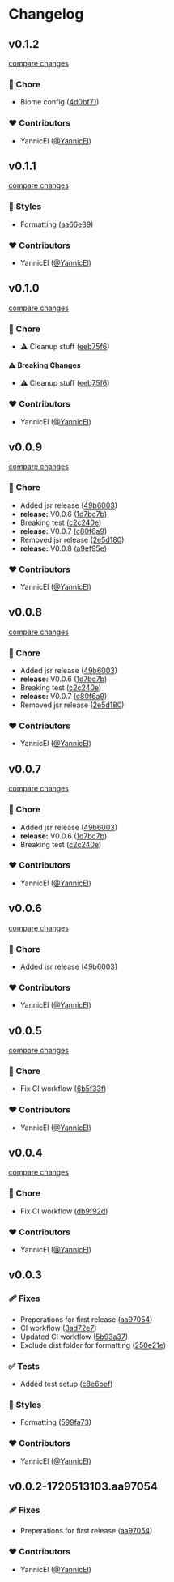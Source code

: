 # Changelog


## v0.1.2

[compare changes](https://github.com/YannicEl/typed-api/compare/v0.1.1...v0.1.2)

### 🏡 Chore

- Biome config ([4d0bf71](https://github.com/YannicEl/typed-api/commit/4d0bf71))

### ❤️ Contributors

- YannicEl ([@YannicEl](http://github.com/YannicEl))

## v0.1.1

[compare changes](https://github.com/YannicEl/typed-api/compare/v0.1.0...v0.1.1)

### 🎨 Styles

- Formatting ([aa66e89](https://github.com/YannicEl/typed-api/commit/aa66e89))

### ❤️ Contributors

- YannicEl ([@YannicEl](http://github.com/YannicEl))

## v0.1.0

[compare changes](https://github.com/YannicEl/typed-api/compare/v0.0.9...v0.1.0)

### 🏡 Chore

- ⚠️  Cleanup stuff ([eeb75f6](https://github.com/YannicEl/typed-api/commit/eeb75f6))

#### ⚠️ Breaking Changes

- ⚠️  Cleanup stuff ([eeb75f6](https://github.com/YannicEl/typed-api/commit/eeb75f6))

### ❤️ Contributors

- YannicEl ([@YannicEl](http://github.com/YannicEl))

## v0.0.9

[compare changes](https://github.com/YannicEl/typed-api/compare/v0.0.5...v0.0.9)

### 🏡 Chore

- Added jsr release ([49b6003](https://github.com/YannicEl/typed-api/commit/49b6003))
- **release:** V0.0.6 ([1d7bc7b](https://github.com/YannicEl/typed-api/commit/1d7bc7b))
- Breaking test ([c2c240e](https://github.com/YannicEl/typed-api/commit/c2c240e))
- **release:** V0.0.7 ([c80f6a9](https://github.com/YannicEl/typed-api/commit/c80f6a9))
- Removed jsr release ([2e5d180](https://github.com/YannicEl/typed-api/commit/2e5d180))
- **release:** V0.0.8 ([a9ef95e](https://github.com/YannicEl/typed-api/commit/a9ef95e))

### ❤️ Contributors

- YannicEl ([@YannicEl](http://github.com/YannicEl))

## v0.0.8

[compare changes](https://github.com/YannicEl/typed-api/compare/v0.0.5...v0.0.8)

### 🏡 Chore

- Added jsr release ([49b6003](https://github.com/YannicEl/typed-api/commit/49b6003))
- **release:** V0.0.6 ([1d7bc7b](https://github.com/YannicEl/typed-api/commit/1d7bc7b))
- Breaking test ([c2c240e](https://github.com/YannicEl/typed-api/commit/c2c240e))
- **release:** V0.0.7 ([c80f6a9](https://github.com/YannicEl/typed-api/commit/c80f6a9))
- Removed jsr release ([2e5d180](https://github.com/YannicEl/typed-api/commit/2e5d180))

### ❤️ Contributors

- YannicEl ([@YannicEl](http://github.com/YannicEl))

## v0.0.7

[compare changes](https://github.com/YannicEl/typed-api/compare/v0.0.5...v0.0.7)

### 🏡 Chore

- Added jsr release ([49b6003](https://github.com/YannicEl/typed-api/commit/49b6003))
- **release:** V0.0.6 ([1d7bc7b](https://github.com/YannicEl/typed-api/commit/1d7bc7b))
- Breaking test ([c2c240e](https://github.com/YannicEl/typed-api/commit/c2c240e))

### ❤️ Contributors

- YannicEl ([@YannicEl](http://github.com/YannicEl))

## v0.0.6

[compare changes](https://github.com/YannicEl/typed-api/compare/v0.0.5...v0.0.6)

### 🏡 Chore

- Added jsr release ([49b6003](https://github.com/YannicEl/typed-api/commit/49b6003))

### ❤️ Contributors

- YannicEl ([@YannicEl](http://github.com/YannicEl))

## v0.0.5

[compare changes](https://github.com/YannicEl/typed-api/compare/v0.0.4...v0.0.5)

### 🏡 Chore

- Fix CI workflow ([6b5f33f](https://github.com/YannicEl/typed-api/commit/6b5f33f))

### ❤️ Contributors

- YannicEl ([@YannicEl](http://github.com/YannicEl))

## v0.0.4

[compare changes](https://github.com/YannicEl/typed-api/compare/v0.0.3...v0.0.4)

### 🏡 Chore

- Fix CI workflow ([db9f92d](https://github.com/YannicEl/typed-api/commit/db9f92d))

### ❤️ Contributors

- YannicEl ([@YannicEl](http://github.com/YannicEl))

## v0.0.3


### 🩹 Fixes

- Preperations for first release ([aa97054](https://github.com/YannicEl/typed-api/commit/aa97054))
- CI workflow ([3ad72e7](https://github.com/YannicEl/typed-api/commit/3ad72e7))
- Updated CI workflow ([5b93a37](https://github.com/YannicEl/typed-api/commit/5b93a37))
- Exclude dist folder for formatting ([250e21e](https://github.com/YannicEl/typed-api/commit/250e21e))

### ✅ Tests

- Added test setup ([c8e6bef](https://github.com/YannicEl/typed-api/commit/c8e6bef))

### 🎨 Styles

- Formatting ([599fa73](https://github.com/YannicEl/typed-api/commit/599fa73))

### ❤️ Contributors

- YannicEl ([@YannicEl](http://github.com/YannicEl))

## v0.0.2-1720513103.aa97054


### 🩹 Fixes

- Preperations for first release ([aa97054](https://github.com/YannicEl/typed-api/commit/aa97054))

### ❤️ Contributors

- YannicEl ([@YannicEl](http://github.com/YannicEl))

